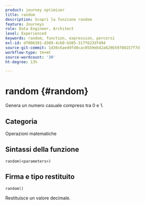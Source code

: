 ```yaml
---
product: journey optimizer
title: random
description: Scopri la funzione random
feature: Journeys
role: Data Engineer, Architect
level: Experienced
keywords: random, function, expression, percorsi
exl-id: df006301-d309-4cb0-b505-317f623df494
source-git-commit: 1d30c6ae49fd0cac0559eb42a629b59708157f7d
workflow-type: tm+mt
source-wordcount: '30'
ht-degree: 13%

---
```


# random {#random}

Genera un numero casuale compreso tra 0 e 1.

## Categoria

Operazioni matematiche

## Sintassi della funzione

`random(<parameters>)`

## Firma e tipo restituito

`random()`

Restituisce un valore decimale.

